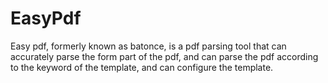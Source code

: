 # EasyPdf
Easy pdf, formerly known as batonce, is a pdf parsing tool that can accurately parse the form part of the pdf, and can parse the pdf according to the keyword of the template, and can configure the template.
